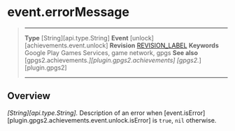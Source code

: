 # event.errorMessage

> --------------------- ------------------------------------------------------------------------------------------
> __Type__              [String][api.type.String]
> __Event__             [unlock][achievements.event.unlock]
> __Revision__          [REVISION_LABEL](REVISION_URL)
> __Keywords__          Google Play Games Services, game network, gpgs
> __See also__          [gpgs2.achievements.*][plugin.gpgs2.achievements]
>                       [gpgs2.*][plugin.gpgs2]
> --------------------- ------------------------------------------------------------------------------------------

## Overview

_[String][api.type.String]._ Description of an error when [event.isError][plugin.gpgs2.achievements.event.unlock.isError] is `true`, `nil` otherwise.